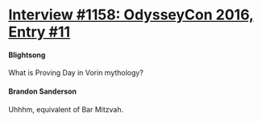 # [Interview #1158: OdysseyCon 2016, Entry #11](https://www.theoryland.com/intvmain.php?i=1158#11)

#### Blightsong

What is Proving Day in Vorin mythology?

#### Brandon Sanderson

Uhhhm, equivalent of Bar Mitzvah.


